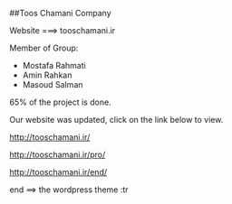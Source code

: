 ﻿##Toos Chamani Company

Website  ===> tooschamani.ir

Member of Group:
  - Mostafa Rahmati
  - Amin Rahkan
  - Masoud Salman


65% of the project is done.

Our website was updated, click on the link below to view.

http://tooschamani.ir/

http://tooschamani.ir/pro/

http://tooschamani.ir/end/


end ==> the wordpress theme :tr